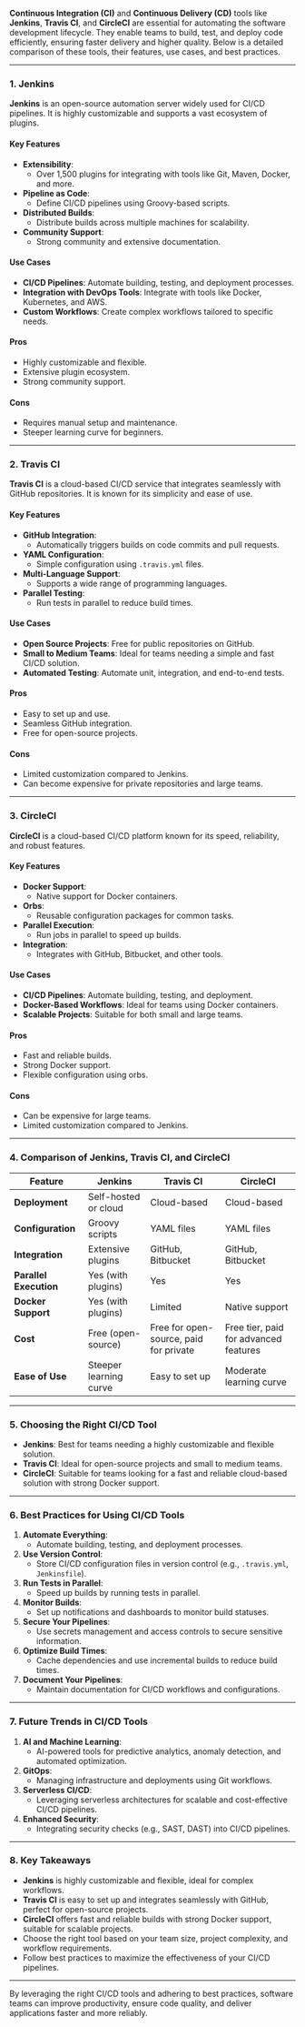 **Continuous Integration (CI)** and **Continuous Delivery (CD)** tools like **Jenkins**, **Travis CI**, and **CircleCI** are essential for automating the software development lifecycle. They enable teams to build, test, and deploy code efficiently, ensuring faster delivery and higher quality. Below is a detailed comparison of these tools, their features, use cases, and best practices.

---

### **1. Jenkins**
**Jenkins** is an open-source automation server widely used for CI/CD pipelines. It is highly customizable and supports a vast ecosystem of plugins.

#### **Key Features**
- **Extensibility**:
  - Over 1,500 plugins for integrating with tools like Git, Maven, Docker, and more.
- **Pipeline as Code**:
  - Define CI/CD pipelines using Groovy-based scripts.
- **Distributed Builds**:
  - Distribute builds across multiple machines for scalability.
- **Community Support**:
  - Strong community and extensive documentation.

#### **Use Cases**
- **CI/CD Pipelines**: Automate building, testing, and deployment processes.
- **Integration with DevOps Tools**: Integrate with tools like Docker, Kubernetes, and AWS.
- **Custom Workflows**: Create complex workflows tailored to specific needs.

#### **Pros**
- Highly customizable and flexible.
- Extensive plugin ecosystem.
- Strong community support.

#### **Cons**
- Requires manual setup and maintenance.
- Steeper learning curve for beginners.

---

### **2. Travis CI**
**Travis CI** is a cloud-based CI/CD service that integrates seamlessly with GitHub repositories. It is known for its simplicity and ease of use.

#### **Key Features**
- **GitHub Integration**:
  - Automatically triggers builds on code commits and pull requests.
- **YAML Configuration**:
  - Simple configuration using `.travis.yml` files.
- **Multi-Language Support**:
  - Supports a wide range of programming languages.
- **Parallel Testing**:
  - Run tests in parallel to reduce build times.

#### **Use Cases**
- **Open Source Projects**: Free for public repositories on GitHub.
- **Small to Medium Teams**: Ideal for teams needing a simple and fast CI/CD solution.
- **Automated Testing**: Automate unit, integration, and end-to-end tests.

#### **Pros**
- Easy to set up and use.
- Seamless GitHub integration.
- Free for open-source projects.

#### **Cons**
- Limited customization compared to Jenkins.
- Can become expensive for private repositories and large teams.

---

### **3. CircleCI**
**CircleCI** is a cloud-based CI/CD platform known for its speed, reliability, and robust features.

#### **Key Features**
- **Docker Support**:
  - Native support for Docker containers.
- **Orbs**:
  - Reusable configuration packages for common tasks.
- **Parallel Execution**:
  - Run jobs in parallel to speed up builds.
- **Integration**:
  - Integrates with GitHub, Bitbucket, and other tools.

#### **Use Cases**
- **CI/CD Pipelines**: Automate building, testing, and deployment.
- **Docker-Based Workflows**: Ideal for teams using Docker containers.
- **Scalable Projects**: Suitable for both small and large teams.

#### **Pros**
- Fast and reliable builds.
- Strong Docker support.
- Flexible configuration using orbs.

#### **Cons**
- Can be expensive for large teams.
- Limited customization compared to Jenkins.

---

### **4. Comparison of Jenkins, Travis CI, and CircleCI**
| **Feature**               | **Jenkins**                     | **Travis CI**                   | **CircleCI**                    |
|---------------------------|---------------------------------|---------------------------------|---------------------------------|
| **Deployment**             | Self-hosted or cloud            | Cloud-based                     | Cloud-based                     |
| **Configuration**          | Groovy scripts                  | YAML files                      | YAML files                      |
| **Integration**            | Extensive plugins               | GitHub, Bitbucket               | GitHub, Bitbucket               |
| **Parallel Execution**     | Yes (with plugins)              | Yes                             | Yes                             |
| **Docker Support**         | Yes (with plugins)              | Limited                         | Native support                  |
| **Cost**                  | Free (open-source)              | Free for open-source, paid for private | Free tier, paid for advanced features |
| **Ease of Use**            | Steeper learning curve          | Easy to set up                  | Moderate learning curve         |

---

### **5. Choosing the Right CI/CD Tool**
- **Jenkins**: Best for teams needing a highly customizable and flexible solution.
- **Travis CI**: Ideal for open-source projects and small to medium teams.
- **CircleCI**: Suitable for teams looking for a fast and reliable cloud-based solution with strong Docker support.

---

### **6. Best Practices for Using CI/CD Tools**
1. **Automate Everything**:
   - Automate building, testing, and deployment processes.
2. **Use Version Control**:
   - Store CI/CD configuration files in version control (e.g., `.travis.yml`, `Jenkinsfile`).
3. **Run Tests in Parallel**:
   - Speed up builds by running tests in parallel.
4. **Monitor Builds**:
   - Set up notifications and dashboards to monitor build statuses.
5. **Secure Your Pipelines**:
   - Use secrets management and access controls to secure sensitive information.
6. **Optimize Build Times**:
   - Cache dependencies and use incremental builds to reduce build times.
7. **Document Your Pipelines**:
   - Maintain documentation for CI/CD workflows and configurations.

---

### **7. Future Trends in CI/CD Tools**
1. **AI and Machine Learning**:
   - AI-powered tools for predictive analytics, anomaly detection, and automated optimization.
2. **GitOps**:
   - Managing infrastructure and deployments using Git workflows.
3. **Serverless CI/CD**:
   - Leveraging serverless architectures for scalable and cost-effective CI/CD pipelines.
4. **Enhanced Security**:
   - Integrating security checks (e.g., SAST, DAST) into CI/CD pipelines.

---

### **8. Key Takeaways**
- **Jenkins** is highly customizable and flexible, ideal for complex workflows.
- **Travis CI** is easy to set up and integrates seamlessly with GitHub, perfect for open-source projects.
- **CircleCI** offers fast and reliable builds with strong Docker support, suitable for scalable projects.
- Choose the right tool based on your team size, project complexity, and workflow requirements.
- Follow best practices to maximize the effectiveness of your CI/CD pipelines.

---

By leveraging the right CI/CD tools and adhering to best practices, software teams can improve productivity, ensure code quality, and deliver applications faster and more reliably.
